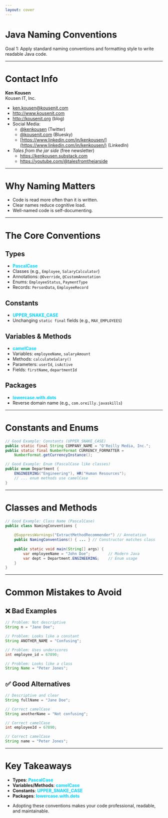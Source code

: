 ```yaml
---
layout: cover
--- 
```


# Java Naming Conventions

<div class="pt-12">
  <span class="px-2 py-1 rounded">
    Goal 1: Apply standard naming conventions and formatting style to write readable Java code.
  </span>
</div>

---

# Contact Info

**Ken Kousen**<br>
Kousen IT, Inc.

- ken.kousen@kousenit.com
- http://www.kousenit.com
- http://kousenit.org (blog)
- Social Media:
  - [@kenkousen](https://twitter.com/kenkousen) (Twitter)
  - [@kousenit.com](https://bsky.app/profile/kousenit.com) (Bluesky)
  - [https://www.linkedin.com/in/kenkousen/](https://www.linkedin.com/in/kenkousen/) (LinkedIn)
- *Tales from the jar side* (free newsletter)
  - https://kenkousen.substack.com
  - https://youtube.com/@talesfromthejarside

---

# Why Naming Matters

<v-clicks>

- Code is read more often than it is written.
- Clear names reduce cognitive load.
- Well-named code is self-documenting.

</v-clicks>

---

# The Core Conventions

<div class="grid grid-cols-2 gap-8">

<div>

<v-click at="1">

## **Types**
- <span style="color: #00D4FF;">**PascalCase**</span>
- Classes (e.g., `Employee`, `SalaryCalculator`)
- Annotations: `@Override`, `@CustomAnnotation`
- Enums: `EmployeeStatus`, `PaymentType`
- Records: `PersonData`, `EmployeeRecord`

</v-click>

<v-click at="3">

## **Constants**
- <span style="color: #00D4FF;">**UPPER_SNAKE_CASE**</span>
- Unchanging `static final` fields (e.g., `MAX_EMPLOYEES`)

</v-click>

</div>

<div>

<v-click at="2">

## **Variables & Methods**
- <span style="color: #00D4FF;">**camelCase**</span>
- Variables: `employeeName`, `salaryAmount`
- Methods: `calculateSalary()`
- Parameters: `userId`, `isActive`
- Fields: `firstName`, `departmentId`

</v-click>

<v-click at="4">

## **Packages**
- <span style="color: #00D4FF;">**lowercase.with.dots**</span>
- Reverse domain name (e.g., `com.oreilly.javaskills`)

</v-click>

</div>

</div>

---

# Constants and Enums

```java
// Good Example: Constants (UPPER_SNAKE_CASE)
public static final String COMPANY_NAME = "O'Reilly Media, Inc.";
public static final NumberFormat CURRENCY_FORMATTER = 
    NumberFormat.getCurrencyInstance();

// Good Example: Enum (PascalCase like classes)
public enum Department {
    ENGINEERING("Engineering"), HR("Human Resources");
    // ... enum methods use camelCase
}
```

---

# Classes and Methods

```java
// Good Example: Class Name (PascalCase)
public class NamingConventions {
    
    @SuppressWarnings("ExtractMethodRecommender") // Annotation
    public NamingConventions() { ... } // Constructor matches class
    
    public static void main(String[] args) {
        var employeeName = "John Doe";        // Modern Java
        var dept = Department.ENGINEERING;    // Enum usage
    }
}
```

---

# Common Mistakes to Avoid

<div class="grid grid-cols-2 gap-8">

<div>

## ❌ **Bad Examples**

```java
// Problem: Not descriptive
String n = "Jane Doe";

// Problem: Looks like a constant
String ANOTHER_NAME = "Confusing";

// Problem: Uses underscores
int employee_id = 67890;

// Problem: Looks like a class
String Name = "Peter Jones";
```

</div>

<div>

## ✅ **Good Alternatives**

```java
// Descriptive and clear
String fullName = "Jane Doe";

// Correct camelCase
String anotherName = "Not confusing";

// Correct camelCase
int employeeId = 67890;

// Correct camelCase
String name = "Peter Jones";
```

</div>

</div>

---

# Key Takeaways

<v-clicks>

- **Types**: <span style="color: #00D4FF;">**PascalCase**</span>
- **Variables/Methods**: <span style="color: #00D4FF;">**camelCase**</span>
- **Constants**: <span style="color: #00D4FF;">**UPPER_SNAKE_CASE**</span>
- **Packages**: <span style="color: #00D4FF;">**lowercase.with.dots**</span>

</v-clicks>

<v-clicks>

- Adopting these conventions makes your code professional, readable, and maintainable.

</v-clicks>